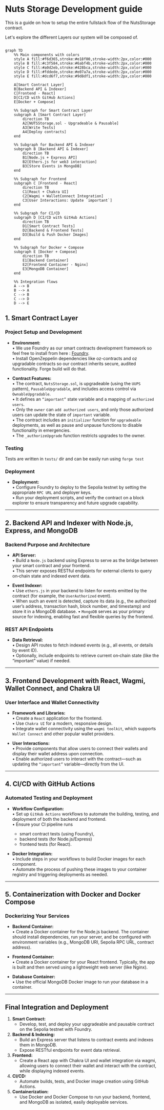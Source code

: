 # Nuts Storage Development guide

This is a guide on how to setup the entire fullstack flow of the NutsStorage contract.

Let's explore the different Layers our system will be composed of.

```mermaid

graph TD
    %% Main components with colors
    style A fill:#f6d365,stroke:#e18f00,stroke-width:2px,color:#000
    style B fill:#c3f584,stroke:#6abf4b,stroke-width:2px,color:#000
    style C fill:#a0d2eb,stroke:#428bca,stroke-width:2px,color:#000
    style D fill:#fddede,stroke:#e07a7a,stroke-width:2px,color:#000
    style E fill:#dcd6f7,stroke:#9d8df1,stroke-width:2px,color:#000

    A[Smart Contract Layer]
    B[Backend API & Indexer]
    C[Frontend - React]
    D[CI/CD with GitHub Actions]
    E[Docker + Compose]

    %% Subgraph for Smart Contract Layer
    subgraph A [Smart Contract Layer]
        direction TB
        A2[NUTSStorage.sol - Upgradeable & Pausable]
        A3[Write Tests]
        A4[Deploy contracts]
    end

    %% Subgraph for Backend API & Indexer
    subgraph B [Backend API & Indexer]
        direction TB
        B1[Node.js + Express API]
        B2[Ethers.js for web3 interaction]
        B3[Store Events in MongoDB]
    end

    %% Subgraph for Frontend
    subgraph C [Frontend - React]
        direction TB
        C1[React + Chakra UI]
        C2[Wagmi + WalletConnect Integration]
        C3[User Interactions: Update `important`]
    end

    %% Subgraph for CI/CD
    subgraph D [CI/CD with GitHub Actions]
        direction TB
        D1[Smart Contract Tests]
        D2[Backend & Frontend Tests]
        D3[Build & Push Docker Images]
    end

    %% Subgraph for Docker + Compose
    subgraph E [Docker + Compose]
        direction TB
        E1[Backend Container]
        E2[Frontend Container - Nginx]
        E3[MongoDB Container]
    end

    %% Integration flows
    A --> B
    B --> A
    C --> B
    C --> D
    D --> E

```
## 1. Smart Contract Layer

### Project Setup and Development  
- **Environment:**  
  • We use Foundry as our smart contracts development framework so feel free to install from here : [Foundry](https://book.getfoundry.sh/getting-started/installation).  
  • Install OpenZeppelin dependencies like oz-contracts and oz upgradable contracts so our contract inherits secure, audited functionality. Forge build will do that.

- **Contract Features:**  
  • The contract, `NutsStorage.sol`, is upgradeable (using the `UUPS` pattern), `PausableUpgradable`, and includes access control via `OwnableUpgradable`.  
  • It defines an `“important”` state variable and a mapping of `authorized users`.  
  • Only the `owner` can `add authorized users`, and only those authorized users can update the state of `important` variable.  
  • The contract includes an `initializer` function for `upgradeable` deployments, as well as pause and unpause functions to disable functionality in emergencies.  
  • The `_authorizeUpgrade` function restricts upgrades to the owner.

### Testing
Tests are written in `tests/` dir and can be easily run using `forge test`


### Deployment  

- **Deployment:**  
  • Configure Foundry to deploy to the Sepolia testnet by setting the appropriate `RPC URL` and deployer keys.  
  • Run your deployment scripts, and verify the contract on a block explorer to ensure transparency and future upgrade capability.

---

## 2. Backend API and Indexer with Node.js, Express, and MongoDB

### Backend Purpose and Architecture  
- **API Server:**  
  • Build a `Node.js` backend using Express to serve as the bridge between your smart contract and your frontend.  
  • This server exposes RESTful endpoints for external clients to query on‑chain state and indexed event data.
  
- **Event Indexer:**  
  • Use `ethers.js` in your backend to listen for events emitted by the contract (for example, the `UserAuthorized` event).  
  • When such an event is detected, capture its data (e.g., the authorized user’s address, transaction hash, block number, and timestamp) and store it in a MongoDB database.
  • `MongoDB` serves as your primary source for indexing, enabling fast and flexible queries by the frontend.

### REST API Endpoints  
- **Data Retrieval:**  
  • Design API routes to fetch indexed events (e.g., all events, or details by event ID).  
  • Optionally, include endpoints to retrieve current on‑chain state (like the “important” value) if needed.

---

## 3. Frontend Development with React, Wagmi, Wallet Connect, and Chakra UI

### User Interface and Wallet Connectivity  
- **Framework and Libraries:**  
  • Create a `React` application for the frontend.  
  • Use `Chakra UI` for a modern, responsive design.  
  • Integrate wallet connectivity using the `wagmi toolkit`, which supports `Wallet Connect` and other popular wallet providers.
  
- **User Interactions:**  
  • Provide components that allow users to connect their wallets and display their wallet address upon connection.  
  • Enable authorized users to interact with the contract—such as updating the `“important”` variable—directly from the UI.

---

## 4. CI/CD with GitHub Actions

### Automated Testing and Deployment  
- **Workflow Configuration:**  
  • Set up `GitHub Actions` workflows to automate the building, testing, and deployment of both the backend and frontend.  
  • Ensure your CI pipeline runs 

  - smart contract tests (using Foundry),
  - backend tests (for Node.js/Express)
  -  frontend tests (for React).
  
- **Docker Integration:**  
  • Include steps in your workflows to build Docker images for each component.  
  • Automate the process of pushing these images to your container registry and triggering deployments as needed.

---

## 5. Containerization with Docker and Docker Compose

### Dockerizing Your Services  
- **Backend Container:**  
  • Create a Docker container for the Node.js backend. The container should install dependencies, run your server, and be configured with environment variables (e.g., MongoDB URI, Sepolia RPC URL, contract address).
  
- **Frontend Container:**  
  • Create a Docker container for your React frontend. Typically, the app is built and then served using a lightweight web server (like Nginx).
  
- **Database Container:**  
  • Use the official MongoDB Docker image to run your database in a container.
  
---

## Final Integration and Deployment

1. **Smart Contract:**  
   - Develop, test, and deploy your upgradeable and pausable contract on the Sepolia testnet with Foundry.
2. **Backend & Indexing:**  
   - Build an Express server that listens to contract events and indexes them in MongoDB.  
   - Expose RESTful endpoints for event data retrieval.
3. **Frontend:**  
   - Create a React app with Chakra UI and wallet integration via wagmi, allowing users to connect their wallet and interact with the contract, while displaying indexed events.
4. **CI/CD:**  
   - Automate builds, tests, and Docker image creation using GitHub Actions.
5. **Containerization:**  
   - Use Docker and Docker Compose to run your backend, frontend, and MongoDB as isolated, easily deployable services.
